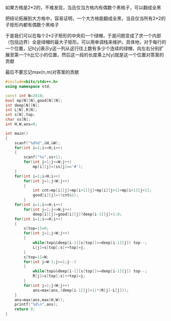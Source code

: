 如果方格是2\*2的，不难发现，当且仅当方格内有偶数个黑格子，可以翻成全黑

把结论拓展到大方格中，容易证明，一个大方格能翻成全黑，当且仅当所有2\*2的子矩形内都有偶数个黑格子

于是我们可以在每个2\*2子矩形的中央扣一个绿帽，于是问题变成了求一个内部（包括边界）全是绿帽的最大子矩形。可以用单调栈来维护。具体地，对于每行的一个位置，记h\[y\]表示y这一列从这行往上数有多少个连续的绿帽，向左右分别扩展至第一个h比它小的位置，然后这一段的长度乘上h\[y\]就是这一个位置对答案的贡献

最后不要忘记max(n,m)对答案的贡献

```cpp
#include<bits/stdc++.h>
using namespace std;

const int N=2010;
bool mp[N][N],good[N][N];
int deep[N][N];
int L[N],R[N];
int s[N],top;
char ss[N];
int H,W,ans=0;

int main()
{
    scanf("%d%d",&H,&W);
    for(int i=1;i<=H;i++)
    {
        scanf("%s",ss+1);
        for(int j=1;j<=W;j++)
            mp[i][j]=(ss[j]=='#');
    }
    for(int i=1;i<H;i++)
        for(int j=1;j<W;j++)
        {
            int cnt=mp[i][j]+mp[i+1][j]+mp[i][j+1]+mp[i+1][j+1];
            good[i][j]=!(cnt&1);
        }
    for(int i=1;i<=H;i++)
        for(int j=1;j<=W;j++)
            deep[i][j]=good[i][j]?deep[i-1][j]+1:0;
    for(int i=1;i<=H;i++)
    {
        s[top=1]=0;
        for(int j=1;j<W;j++)
        {
            while(top&&deep[i-1][s[top]]>=deep[i-1][j]) top--;
            L[j]=s[top];s[++top]=j;
        }
        s[top=1]=W;
        for(int j=W-1;j>=1;j--)
        {
            while(top&&deep[i-1][s[top]]>=deep[i-1][j]) top--;
            R[j]=s[top];s[++top]=j;
        }
        for(int j=1;j<W;j++)
            ans=max(ans,(deep[i-1][j]+1)*(R[j]-L[j]));
    }
    ans=max(ans,max(H,W));
    printf("%d\n",ans);
    return 0;
}
```

